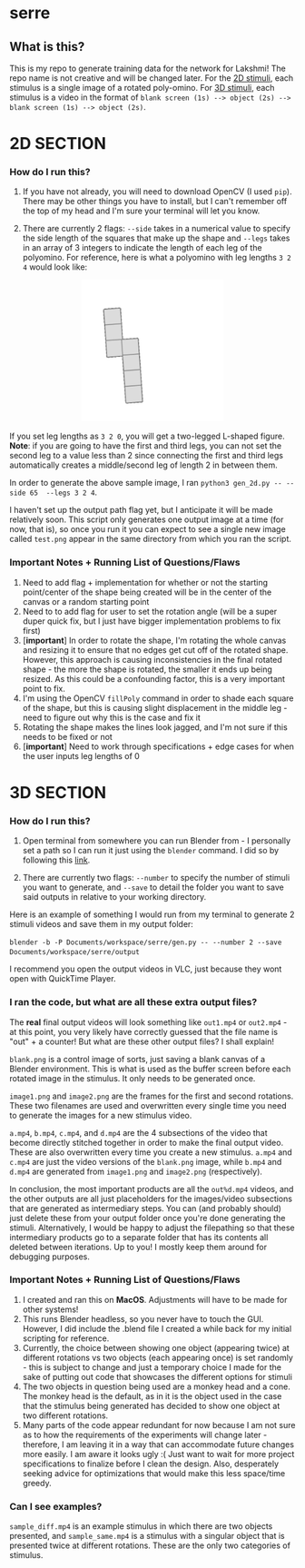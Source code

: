 # serre

## What is this?
This is my repo to generate training data for the network for Lakshmi! The repo name is not creative and will be changed later. For the [2D stimuli](#2D-section), each stimulus is a single image of a rotated poly-omino. For [3D stimuli](#3D-section), each stimulus is a video in the format of `blank screen (1s) --> object (2s) --> blank screen (1s) --> object (2s)`.

# 2D SECTION

### How do I run this?
1) If you have not already, you will need to download OpenCV (I used `pip`). There may be other things you have to install, but I can't remember off the top of my head and I'm sure your terminal will let you know.

2) There are currently 2 flags: `--side` takes in a numerical value to specify the side length of the squares that make up the shape and `--legs` takes in an array of 3 integers to indicate the length of each leg of the polyomino. For reference, here is what a polyomino with leg lengths `3 2 4` would look like:
<p align="center">
  <img src="sample_2d.png" width="250">
</p>

If you set leg lengths as `3 2 0`, you will get a two-legged L-shaped figure. **Note**: if you are going to have the first and third legs, you can not set the second leg to a value less than 2 since connecting the first and third legs automatically creates a middle/second leg of length 2 in between them.

In order to generate the above sample image, I ran `python3 gen_2d.py -- --side 65  --legs 3 2 4`.

I haven't set up the output path flag yet, but I anticipate it will be made relatively soon. This script only generates one output image at a time (for now, that is), so once you run it you can expect to see a single new image called `test.png` appear in the same directory from which you ran the script.

### Important Notes + Running List of Questions/Flaws
1) Need to add flag + implementation for whether or not the starting point/center of the shape being created will be in the center of the canvas or a random starting point
2) Need to to add flag for user to set the rotation angle (will be a super duper quick fix, but I just have bigger implementation problems to fix first)
3) [**important**] In order to rotate the shape, I'm rotating the whole canvas and resizing it to ensure that no edges get cut off of the rotated shape. However, this approach is causing inconsistencies in the final rotated shape - the more the shape is rotated, the smaller it ends up being resized. As this could be a confounding factor, this is a very important point to fix.
4) I'm using the OpenCV `fillPoly` command in order to shade each square of the shape, but this is causing slight displacement in the middle leg - need to figure out why this is the case and fix it
5) Rotating the shape makes the lines look jagged, and I'm not sure if this needs to be fixed or not
6) [**important**] Need to work through specifications + edge cases for when the user inputs leg lengths of 0 

# 3D SECTION

### How do I run this?
1) Open terminal from somewhere you can run Blender from - I personally set a path so I can run it just using the `blender` command. I did so by following this [link](https://docs.blender.org/manual/en/latest/advanced/command_line/launch/macos.html).

2) There are currently two flags: `--number` to specify the number of stimuli you want to generate, and `--save` to detail the folder you want to save said outputs in relative to your working directory.

Here is an example of something I would run from my terminal to generate 2 stimuli videos and save them in my output folder:

`blender -b -P Documents/workspace/serre/gen.py -- --number 2 --save Documents/workspace/serre/output`

I recommend you open the output videos in VLC, just because they wont open with QuickTime Player.

### I ran the code, but what are all these extra output files?
The **real** final output videos will look something like `out1.mp4` or `out2.mp4` - at this point, you very likely have correctly guessed that the file name is "out" + a counter! But what are these other output files? I shall explain!

`blank.png` is a control image of sorts, just saving a blank canvas of a Blender environment. This is what is used as the buffer screen before each rotated image in the stimulus. It only needs to be generated once.

`image1.png` and `image2.png` are the frames for the first and second rotations. These two filenames are used and overwritten every single time you need to generate the images for a new stimulus video.

`a.mp4`, `b.mp4`, `c.mp4`, and `d.mp4` are the 4 subsections of the video that become directly stitched together in order to make the final output video. These are also overwritten every time you create a new stimulus. `a.mp4` and `c.mp4` are just the video versions of the `blank.png` image, while `b.mp4` and `d.mp4` are generated from `image1.png` and `image2.png` (respectively). 

In conclusion, the most important products are all the `out%d.mp4` videos, and the other outputs are all just placeholders for the images/video subsections that are generated as intermediary steps. You can (and probably should) just delete these from your output folder once you're done generating the stimuli. Alternatively, I would be happy to adjust the filepathing so that these intermediary products go to a separate folder that has its contents all deleted between iterations. Up to you! I mostly keep them around for debugging purposes.

### Important Notes + Running List of Questions/Flaws
1) I created and ran this on **MacOS**. Adjustments will have to be made for other systems!
2) This runs Blender headless, so you never have to touch the GUI. However, I did include the .blend file I created a while back for my initial scripting for reference.
3) Currently, the choice between showing one object (appearing twice) at different rotations vs two objects (each appearing once) is set randomly - this is subject to change and just a temporary choice I made for the sake of putting out code that showcases the different options for stimuli
4) The two objects in question being used are a monkey head and a cone. The monkey head is the default, as in it is the object used in the case that the stimulus being generated has decided to show one object at two different rotations.
5) Many parts of the code appear redundant for now because I am not sure as to how the requirements of the experiments will change later - therefore, I am leaving it in a way that can accommodate future changes more easily. I am aware it looks ugly :( Just want to wait for more project specifications to finalize before I clean the design. Also, desperately seeking advice for optimizations that would make this less space/time greedy.

### Can I see examples?
`sample_diff.mp4` is an example stimulus in which there are two objects presented, and `sample_same.mp4` is a stimulus with a singular object that is presented twice at different rotations. These are the only two categories of stimulus.
